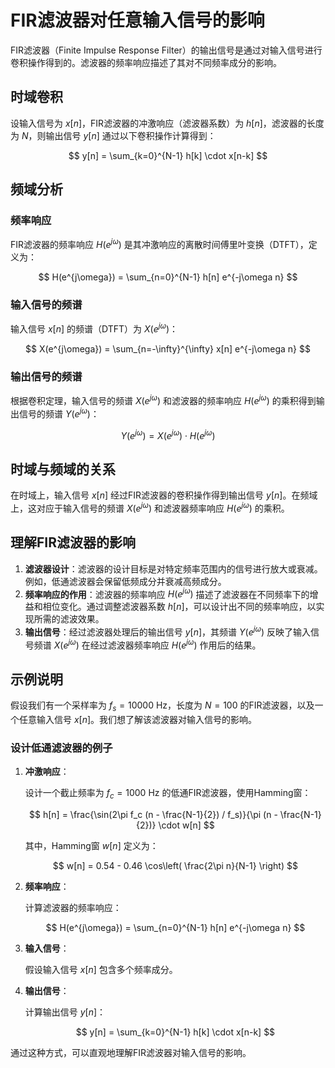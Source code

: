 # FIR滤波器对任意输入信号的影响

FIR滤波器（Finite Impulse Response Filter）的输出信号是通过对输入信号进行卷积操作得到的。滤波器的频率响应描述了其对不同频率成分的影响。

## 时域卷积

设输入信号为 $x[n]$，FIR滤波器的冲激响应（滤波器系数）为 $h[n]$，滤波器的长度为 $N$，则输出信号 $y[n]$ 通过以下卷积操作计算得到：

$$
y[n] = \sum_{k=0}^{N-1} h[k] \cdot x[n-k]
$$

## 频域分析

### 频率响应

FIR滤波器的频率响应 $H(e^{j\omega})$ 是其冲激响应的离散时间傅里叶变换（DTFT），定义为：

$$
H(e^{j\omega}) = \sum_{n=0}^{N-1} h[n] e^{-j\omega n}
$$

### 输入信号的频谱

输入信号 $x[n]$ 的频谱（DTFT）为 $X(e^{j\omega})$：

$$
X(e^{j\omega}) = \sum_{n=-\infty}^{\infty} x[n] e^{-j\omega n}
$$

### 输出信号的频谱

根据卷积定理，输入信号的频谱 $X(e^{j\omega})$ 和滤波器的频率响应 $H(e^{j\omega})$ 的乘积得到输出信号的频谱 $Y(e^{j\omega})$：

$$
Y(e^{j\omega}) = X(e^{j\omega}) \cdot H(e^{j\omega})
$$

## 时域与频域的关系

在时域上，输入信号 $x[n]$ 经过FIR滤波器的卷积操作得到输出信号 $y[n]$。在频域上，这对应于输入信号的频谱 $X(e^{j\omega})$ 和滤波器频率响应 $H(e^{j\omega})$ 的乘积。

## 理解FIR滤波器的影响

1. **滤波器设计**：滤波器的设计目标是对特定频率范围内的信号进行放大或衰减。例如，低通滤波器会保留低频成分并衰减高频成分。
2. **频率响应的作用**：滤波器的频率响应 $H(e^{j\omega})$ 描述了滤波器在不同频率下的增益和相位变化。通过调整滤波器系数 $h[n]$，可以设计出不同的频率响应，以实现所需的滤波效果。
3. **输出信号**：经过滤波器处理后的输出信号 $y[n]$，其频谱 $Y(e^{j\omega})$ 反映了输入信号频谱 $X(e^{j\omega})$ 在经过滤波器频率响应 $H(e^{j\omega})$ 作用后的结果。

## 示例说明

假设我们有一个采样率为 $f_s = 10000$ Hz，长度为 $N = 100$ 的FIR滤波器，以及一个任意输入信号 $x[n]$。我们想了解该滤波器对输入信号的影响。

### 设计低通滤波器的例子

1. **冲激响应**：

   设计一个截止频率为 $f_c = 1000$ Hz 的低通FIR滤波器，使用Hamming窗：

   $$
   h[n] = \frac{\sin(2\pi f_c (n - \frac{N-1}{2}) / f_s)}{\pi (n - \frac{N-1}{2})} \cdot w[n]
   $$

   其中，Hamming窗 $w[n]$ 定义为：

   $$
   w[n] = 0.54 - 0.46 \cos\left( \frac{2\pi n}{N-1} \right)
   $$
2. **频率响应**：

   计算滤波器的频率响应：

   $$
   H(e^{j\omega}) = \sum_{n=0}^{N-1} h[n] e^{-j\omega n}
   $$
3. **输入信号**：

   假设输入信号 $x[n]$ 包含多个频率成分。
4. **输出信号**：

   计算输出信号 $y[n]$：

   $$
   y[n] = \sum_{k=0}^{N-1} h[k] \cdot x[n-k]
   $$

通过这种方式，可以直观地理解FIR滤波器对输入信号的影响。